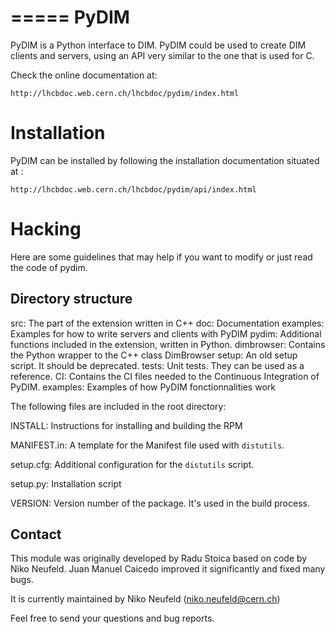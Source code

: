 =====
PyDIM
=====

PyDIM is a Python interface to DIM. PyDIM could be used to create DIM clients
and servers, using an API very similar to the one that is used for C.

Check the online documentation at:

    http://lhcbdoc.web.cern.ch/lhcbdoc/pydim/index.html


Installation
============

PyDIM can be installed by following the installation documentation situated at :

    http://lhcbdoc.web.cern.ch/lhcbdoc/pydim/api/index.html

Hacking
=======

Here are some guidelines that may help if you want to modify or just read the
code of pydim.

Directory structure
-------------------

src:
    The part of the extension written in C++
doc:
    Documentation
examples:
    Examples for how to write servers and clients with PyDIM
pydim:
    Additional functions included in the extension, written in Python.
dimbrowser:
    Contains the Python wrapper to the C++ class DimBrowser
setup:
    An old setup script. It should be deprecated.
tests:
    Unit tests. They can be used as a reference.
CI:
    Contains the CI files needed to the Continuous Integration of PyDIM.
examples:
    Examples of how PyDIM fonctionnalities work


The following files are included in the root directory:

INSTALL:
    Instructions for installing and building the RPM

MANIFEST.in:
    A template for the Manifest file used with `distutils`.

setup.cfg:
    Additional configuration for the `distutils` script.

setup.py:
    Installation script

VERSION:
    Version number of the package. It's used in the build process.


Contact
-------

This module was originally developed by Radu Stoica based on code by Niko Neufeld.
Juan Manuel Caicedo improved it significantly and fixed many bugs.

It is currently maintained by Niko Neufeld (niko.neufeld@cern.ch)

Feel free to send your questions and bug reports.
